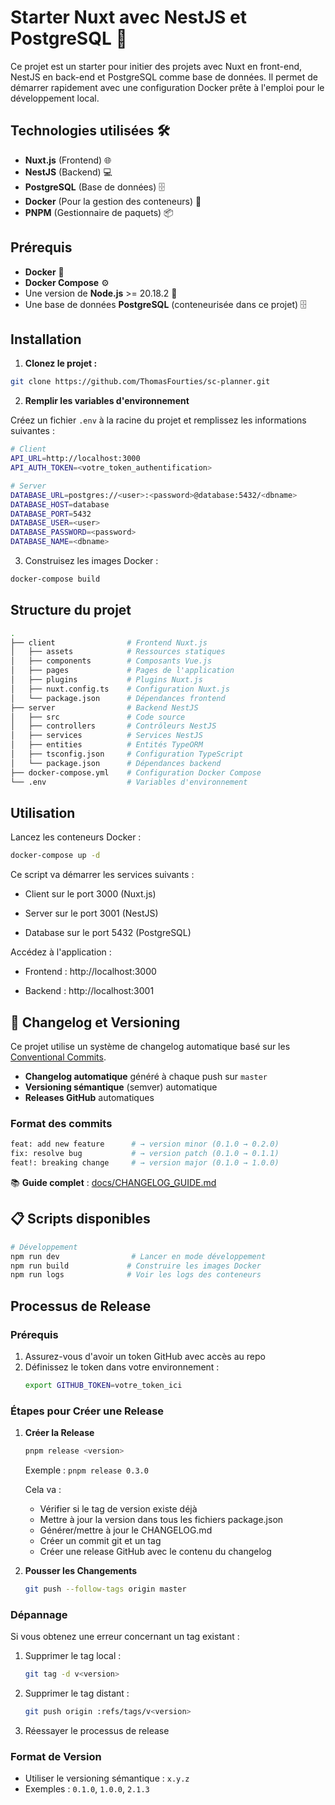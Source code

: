 # Starter Nuxt avec NestJS et PostgreSQL 🚀
Ce projet est un starter pour initier des projets avec Nuxt en front-end, NestJS en back-end et PostgreSQL comme base de données. Il permet de démarrer rapidement avec une configuration Docker prête à l'emploi pour le développement local.

## Technologies utilisées 🛠️

- **Nuxt.js** (Frontend) 🌐
- **NestJS** (Backend) 💻
- **PostgreSQL** (Base de données) 🗄️
- **Docker** (Pour la gestion des conteneurs) 🐳
- **PNPM** (Gestionnaire de paquets) 📦

## Prérequis

- **Docker** 🐳
- **Docker Compose** ⚙️
- Une version de **Node.js** >= 20.18.2 🔧
- Une base de données **PostgreSQL** (conteneurisée dans ce projet) 🗄️

## Installation

1. **Clonez le projet :**

```bash
git clone https://github.com/ThomasFourties/sc-planner.git
```
2. **Remplir les variables d'environnement** 

Créez un fichier `.env` à la racine du projet et remplissez les informations suivantes :


```bash
# Client
API_URL=http://localhost:3000
API_AUTH_TOKEN=<votre_token_authentification>

# Server
DATABASE_URL=postgres://<user>:<password>@database:5432/<dbname>
DATABASE_HOST=database
DATABASE_PORT=5432
DATABASE_USER=<user>
DATABASE_PASSWORD=<password>
DATABASE_NAME=<dbname>
```

3. Construisez les images Docker :
```bash
docker-compose build
```

## Structure du projet

```bash
.
├── client                # Frontend Nuxt.js
│   ├── assets            # Ressources statiques
│   ├── components        # Composants Vue.js
│   ├── pages             # Pages de l'application
│   ├── plugins           # Plugins Nuxt.js
│   ├── nuxt.config.ts    # Configuration Nuxt.js
│   └── package.json      # Dépendances frontend
├── server                # Backend NestJS
│   ├── src               # Code source
│   ├── controllers       # Contrôleurs NestJS
│   ├── services          # Services NestJS
│   ├── entities          # Entités TypeORM
│   ├── tsconfig.json     # Configuration TypeScript
│   └── package.json      # Dépendances backend
├── docker-compose.yml    # Configuration Docker Compose
└── .env                  # Variables d'environnement
```

## Utilisation

Lancez les conteneurs Docker :

```bash
docker-compose up -d
```
Ce script va démarrer les services suivants :

- Client sur le port 3000 (Nuxt.js)

- Server sur le port 3001 (NestJS)

- Database sur le port 5432 (PostgreSQL)

Accédez à l'application :

- Frontend : http://localhost:3000

- Backend : http://localhost:3001

## 📝 Changelog et Versioning

Ce projet utilise un système de changelog automatique basé sur les [Conventional Commits](https://conventionalcommits.org/). 

- **Changelog automatique** généré à chaque push sur `master`
- **Versioning sémantique** (semver) automatique
- **Releases GitHub** automatiques

### Format des commits

```bash
feat: add new feature      # → version minor (0.1.0 → 0.2.0)
fix: resolve bug           # → version patch (0.1.0 → 0.1.1)
feat!: breaking change     # → version major (0.1.0 → 1.0.0)
```

📚 **Guide complet** : [docs/CHANGELOG_GUIDE.md](docs/CHANGELOG_GUIDE.md)

## 📋 Scripts disponibles

```bash
# Développement
npm run dev                # Lancer en mode développement
npm run build             # Construire les images Docker
npm run logs              # Voir les logs des conteneurs
```

## Processus de Release

### Prérequis
1. Assurez-vous d'avoir un token GitHub avec accès au repo
2. Définissez le token dans votre environnement :
   ```bash
   export GITHUB_TOKEN=votre_token_ici
   ```

### Étapes pour Créer une Release

1. **Créer la Release**
   ```bash
   pnpm release <version>
   ```
   Exemple : `pnpm release 0.3.0`

   Cela va :
   - Vérifier si le tag de version existe déjà
   - Mettre à jour la version dans tous les fichiers package.json
   - Générer/mettre à jour le CHANGELOG.md
   - Créer un commit git et un tag
   - Créer une release GitHub avec le contenu du changelog

2. **Pousser les Changements**
   ```bash
   git push --follow-tags origin master
   ```

### Dépannage

Si vous obtenez une erreur concernant un tag existant :
1. Supprimer le tag local :
   ```bash
   git tag -d v<version>
   ```
2. Supprimer le tag distant :
   ```bash
   git push origin :refs/tags/v<version>
   ```
3. Réessayer le processus de release

### Format de Version
- Utiliser le versioning sémantique : `x.y.z`
- Exemples : `0.1.0`, `1.0.0`, `2.1.3`